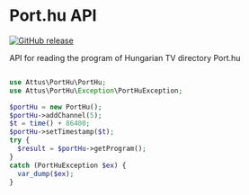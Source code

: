 # Port.hu API

[![GitHub release](https://img.shields.io/github/release/attus74/porthu.svg)](https://GitHub.com/attus74/porthu/releases/)

API for reading the program of Hungarian TV directory Port.hu

```php

use Attus\PortHu\PortHu;
use Attus\PortHu\Exception\PortHuException;

$portHu = new PortHu();
$portHu->addChannel(5);
$t = time() + 86400;
$portHu->setTimestamp($t);
try {
  $result = $portHu->getProgram();
}
catch (PortHuException $ex) {
  var_dump($ex);
}
```
